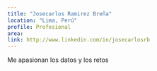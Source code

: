 ```yaml
---
title: "Josecarlos Ramirez Breña"
location: "Lima, Perú"
profile: Profesional
area: 
link: http://www.linkedin.com/in/josecarlosrb
---
```


Me apasionan los datos y los retos